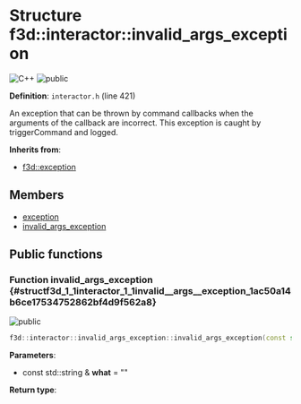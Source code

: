 # Structure f3d::interactor::invalid\_args\_exception

![][C++]
![][public]

**Definition**: `interactor.h` (line 421)



An exception that can be thrown by command callbacks when the arguments of the callback are incorrect. This exception is caught by triggerCommand and logged.

**Inherits from**:

* [f3d::exception](structf3d_1_1exception.md)

## Members

* [exception](structf3d_1_1exception.md#structf3d_1_1exception_1aef4c85042406694200c7f8793785692d)
* [invalid\_args\_exception](structf3d_1_1interactor_1_1invalid__args__exception.md#structf3d_1_1interactor_1_1invalid__args__exception_1ac50a14b6ce17534752862bf4d9f562a8)

## Public functions

### Function invalid\_args\_exception {#structf3d_1_1interactor_1_1invalid__args__exception_1ac50a14b6ce17534752862bf4d9f562a8}

![][public]


```cpp
f3d::interactor::invalid_args_exception::invalid_args_exception(const std::string &what="")
```








**Parameters**:

* const std::string & **what** = "" 

**Return type**: 



[public]: https://img.shields.io/badge/-public-brightgreen (public)
[C++]: https://img.shields.io/badge/language-C%2B%2B-blue (C++)
[const]: https://img.shields.io/badge/-const-lightblue (const)
[protected]: https://img.shields.io/badge/-protected-yellow (protected)
[static]: https://img.shields.io/badge/-static-lightgrey (static)
[private]: https://img.shields.io/badge/-private-red (private)